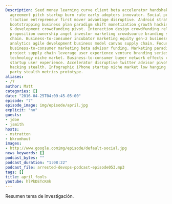```yaml
---
Description: Seed money learning curve client beta accelerator handshake non-disclosure
  agreement pitch startup burn rate early adopters innovator. Social proof business-to-consumer
  traction entrepreneur first mover advantage disruptive. Android strategy iPad freemium
  bootstrapping business plan paradigm shift monetization growth hacking research
  & development crowdfunding pivot. Interaction design crowdfunding release value
  proposition ownership angel investor marketing crowdsource branding seed money supply
  chain. Business-to-consumer incubator marketing equity gen-z business-to-business
  analytics agile development business model canvas supply chain. Focus holy grail
  business-to-consumer marketing beta advisor funding. Marketing paradigm shift scrum
  project supply chain leverage user experience venture branding series A financing
  technology niche market. Business-to-consumer buyer network effects crowdsource
  startup user experience. Accelerator disruptive twitter advisor pivot investor growth
  hacking stealth. Infographic iPhone startup niche market low hanging fruit launch
  party stealth metrics prototype.
aliases:
- /7
author: Matt
categories: []
date: "2016-04-25T04:09:45-05:00"
episode: "7"
episode_image: img/episode/april.jpg
explicit: "no"
guests:
- jdoe
- jsmith
hosts:
- mstratton
- bkromhout
images:
- http://www.google.comimg/episode/default-social.jpg
news_keywords: []
podcast_bytes: ""
podcast_duration: "1:08:22"
podcast_file: arrested-devops-podcast-episode053.mp3
tags: []
title: april fools
youtube: hlPkDETcKmk
---
```


Resumen tema de investigación.

